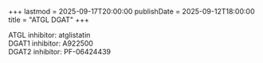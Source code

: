 +++
lastmod = 2025-09-17T20:00:00
publishDate = 2025-09-12T18:00:00
title = "ATGL DGAT"
+++

ATGL inhibitor: atglistatin  
DGAT1 inhibitor: A922500  
DGAT2 inhibitor: PF-06424439  